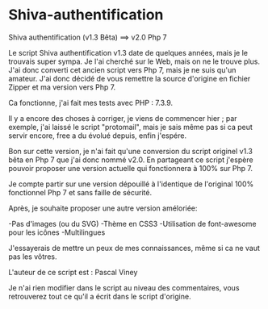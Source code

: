 # Shiva-authentification
Shiva authentification (v1.3 Bêta) ==> v2.0 Php 7

Le script Shiva authentification v1.3 date de quelques années, mais je le trouvais super sympa.
Je l'ai cherché sur le Web, mais on ne le trouve plus.
J'ai donc converti cet ancien script vers Php 7, mais je ne suis qu'un amateur.
J'ai donc décidé de vous remettre la source d'origine en fichier Zipper et ma version vers Php 7.

Ca fonctionne, j'ai fait mes tests avec PHP : 7.3.9.

Il y a encore des choses à corriger, je viens de commencer hier ; par exemple, j'ai laissé le script "protomail", mais je sais même pas si ca peut servir encore, free a du évolué depuis, enfin j'espére.

Bon sur cette version, je n'ai fait qu'une conversion du script originel v1.3 bêta en Php 7 que j'ai donc nommé v2.0.
En partageant ce script j'espère pouvoir proposer une version actuelle qui fonctionnera à 100% sur Php 7.

Je compte partir sur une version dépouillé à l'identique de l'original 100% fonctionnel Php 7 et sans faille de sécurité.

Après, je souhaite proposer une autre version améloriée:

-Pas d'images (ou du SVG)
-Thème en CSS3
-Utilisation de font-awesome pour les icônes
-Multilingues

J'essayerais de mettre un peux de mes connaissances, même si ca ne vaut pas les vôtres.

L'auteur de ce script est : Pascal Viney

Je n'ai rien modifier dans le script au niveau des commentaires, vous retrouverez tout ce qu'il a écrit dans le script d'origine.
